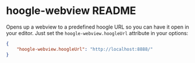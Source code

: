 # hoogle-webview README

Opens up a webview to a predefined hoogle URL so you can have it open in your editor. Just set the
`hoogle-webview.hoogleUrl` attribute in your options:

```json
{
    "hoogle-webview.hoogleUrl": "http://localhost:8888/"
}
```
